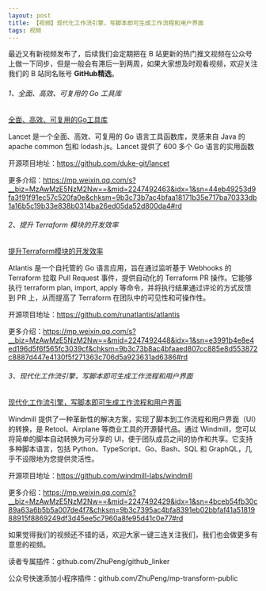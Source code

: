 ```yaml
---
layout: post
title: 【视频】现代化工作流引擎，写脚本即可生成工作流程和用户界面
tags: 视频
---
```


最近又有新视频发布了，后续我们会定期把在 B 站更新的热门推文视频在公众号上做一下同步，但是一般会有滞后一到两周，如果大家想及时观看视频，欢迎关注我们的 B 站同名账号 **GitHub精选**。

######  1、全面、高效、可复用的 Go 工具库

[全面、高效、可复用的Go工具库](https://www.bilibili.com/video/BV1vjDCYUEeM/)

Lancet 是一个全面、高效、可复用的 Go 语言工具函数库，灵感来自 Java 的 apache common 包和 lodash.js。Lancet 提供了 600 多个 Go 语言的实用函数

开源项目地址：https://github.com/duke-git/lancet

更多介绍：https://mp.weixin.qq.com/s?__biz=MzAwMzE5NzM2Nw==&mid=2247492463&idx=1&sn=44eb49253d9fa3f91f91ec57c520fa0e&chksm=9b3c73b7ac4bfaa18171b35e717ba70333db1a16b5c19b33e838b0314ba26ed05da52d800da4#rd

###### 2、提升 Terraform 模块的开发效率

[提升Terraform模块的开发效率](https://www.bilibili.com/video/BV1JTDCYdEQf/)

Atlantis 是一个自托管的 Go 语言应用，旨在通过监听基于 Webhooks 的 Terraform 拉取 Pull Request 事件，提供自动化的 Terraform PR 操作。它能够执行 terraform plan, import, apply 等命令，并将执行结果通过评论的方式反馈到 PR 上，从而提高了 Terraform 在团队中的可见性和可操作性。

开源项目地址：https://github.com/runatlantis/atlantis

更多介绍：https://mp.weixin.qq.com/s?__biz=MzAwMzE5NzM2Nw==&mid=2247492448&idx=1&sn=e3991b4e8e4ed196d5f6f565fc3039cf&chksm=9b3c73b8ac4bfaaed807cc885e8d553872c8887d447e4130f5f271363c706d5a923631ad6386#rd

###### 3、现代化工作流引擎，写脚本即可生成工作流程和用户界面

[现代化工作流引擎，写脚本即可生成工作流程和用户界面](https://www.bilibili.com/video/BV1JKDCYxE9v/)

Windmill 提供了一种革新性的解决方案，实现了脚本到工作流程和用户界面（UI）的转换，是 Retool、Airplane 等商业工具的开源替代品。通过 Windmill，您可以将简单的脚本自动转换为可分享的 UI，便于团队成员之间的协作和共享。它支持多种脚本语言，包括 Python、TypeScript、Go、Bash、SQL 和 GraphQL，几乎不设限地为您提供灵活性。

开源项目地址：https://github.com/windmill-labs/windmill

更多介绍：https://mp.weixin.qq.com/s?__biz=MzAwMzE5NzM2Nw==&mid=2247492429&idx=1&sn=4bceb54fb30c89a63a6b5b5a007de4f7&chksm=9b3c7395ac4bfa8391eb02bbfaf41a5181988915f8869249df3d45ee5c7960a8fe95d41c0e77#rd

如果觉得我们的视频还不错的话，欢迎大家一键三连关注我们，我们也会做更多有意思的视频。

读者专属插件：github.com/ZhuPeng/github_linker

公众号快速添加小程序插件：github.com/ZhuPeng/mp-transform-public